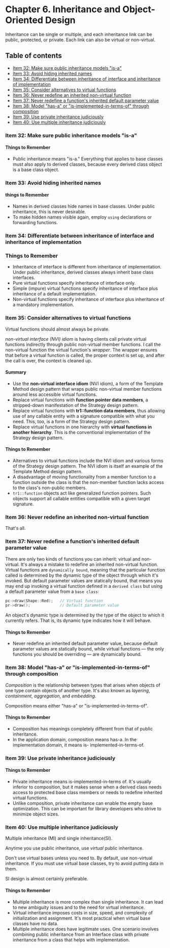 # Chapter 6. Inheritance and Object-Oriented Design

Inheritance can be single or multiple, and each inheritance link can be public, protected, or private. Each link can also be virtual or non-virtual.

## Table of contents
* [Item 32: Make sure public inheritance models "is-a"](#item-32-make-sure-public-inheritance-models-is-a)
* [Item 33: Avoid hiding inherited names](#item-33-avoid-hiding-inherited-names)
* [Item 34: Differentiate between inheritance of interface and inheritance of implementation](#item-34-differentiate-between-inheritance-of-interface-and-inheritance-of-implementation)
* [Item 35: Consider alternatives to virtual functions](#item-35-consider-alternatives-to-virtual-fuctions)
* [Item 36: Never redefine an inherited non-virtual function](#item-36-never-redefine-an-inherited-non-virtual-function)
* [Item 37: Never redefine a function's inherited default parameter value](#item-37-never-redefine-a-functions-inherited-default-parameter-value)
* [Item 38: Model "has-a" or "is-implemented-in-terms-of" through composition](#item-38-model-has-a-or-is-implemented-in-terms-of-through-composition)
* [Item 39: Use private inheritance judiciously](#item-39-use-private-inheritance-judiciously)
* [Item 40: Use multiple inheritance judiciously](#item-40-use-multiple-inheritance-judiciously)

### Item 32: Make sure public inheritance models "is-a"

#### Things to Remember
* Public inheritance means "is-a." Everything that applies to base classes must also apply to derived classes, because every derived class object is a base class object.

### Item 33: Avoid hiding inherited names

#### things to Remember
* Names in derived classes hide names in base classes. Under public inheritance, this is never desirable.
* To make hidden names visible again, employ `using` declarations or forwarding functions.

### Item 34: Differentiate between inheritance of interface and inheritance of implementation

### Things to Remember
* Inheritance of interface is different from inheritance of implementation. Under public inheritance, derived classes always inherit base class interfaces.
* Pure virtual functions specify inheritance of interface only.
* Simple (impure) virtual functions specify inheritance of interface plus inheritance of a default implementation.
* Non-virtual functions specify inheritance of interface plus inheritance of a mandatory implementation.

### Item 35: Consider alternatives to virtual functions

Virtual functions should almost always be private.

*non-virtual interface (NVI) idiom* is having clients call private virtual functions indirectly through public non-virtual member functions. I call the non-virtual function the virtual function's *wrapper*. The wrapper ensures that before a virtual function is called, the proper context is set up, and after the call is over, the context is cleaned up.

#### Summary
* Use the **non-virtual interface idiom** (NVI idiom), a form of the Template Method design pattern that wraps public non-virtual member functions around less accessible virtual functions.
* Replace virtual functions with **function pointer data members**, a stripped-down manifestation of the Strategy design pattern.
* Replace virtual functions with **tr1::function data members**, thus allowing use of any callable entity with a signature compatible with what you need. This, too, is a form of the Strategy design pattern.
* Replace virtual functions in one hierarchy with **virtual functions in another hierarchy**. This is the conventional implementation of the Strategy design pattern.

#### Things to Remember
*  Alternatives to virtual functions include the NVI idiom and various forms of the Strategy design pattern. The NVI idiom is itself an example of the Template Method design pattern.
* A disadvantage of moving functionality from a member function to a function outside the class is that the non-member function lacks access to the class's non-public members.
* `tr1::function` objects act like generalized function pointers. Such objects support all callable entities compatible with a given target signature.

### Item 36: Never redefine an inherited non-virtual function

That's all.

### Item 37: Never redefine a function's inherited default parameter value

There are only two kinds of functions you can inherit: virtual and non-virtual. It's always a mistake to redefine an inherited non-virtual function. Virtual functions are `dynamically bound`, meaning that the particular function called is determined by the dynamic type of the object through which it's invoked. But default parameter values are statically bound, that means you may end up invoking a virtual function defined in a `derived class` but using a default parameter value from a `base class`:

```cpp
pc->draw(Shape::Red);   // Virtual function
pr->draw();             // Default parameter value
```

An object's dynamic type is determined by the type of the object to which it currently refers. That is, its dynamic type indicates how it will behave.

#### Things to Remember
* Never redefine an inherited default parameter value, because default parameter values are statically bound, while virtual functions — the only functions you should be overriding — are dynamically bound.

### Item 38: Model "has-a" or "is-implemented-in-terms-of" through composition

*Composition* is the relationship between types that arises when objects of one type contain objects of another type. It's also known as *layering*, *containment*, *aggregation*, and *embedding*.

Composition means either "has-a" or "is-implemented-in-terms-of".

#### Things to Remember
* Composition has meanings completely different from that of public inheritance.
* In the application domain, composition means has-a. In the implementation domain, it means is- implemented-in-terms-of.

### Item 39: Use private inheritance judiciously

#### Things to Remember
* Private inheritance means is-implemented-in-terms of. It's usually inferior to composition, but it makes sense when a derived class needs access to protected base class members or needs to redefine inherited virtual functions.
* Unlike composition, private inheritance can enable the empty base optimization. This can be important for library developers who strive to minimize object sizes.

### Item 40: Use multiple inheritance judiciously

Multiple inheritance (MI) and single inheritance(SI).

Anytime you use public inheritance, use *virtual* public inheritance.

Don't use virtual bases unless you need to. By default, use non-virtual inheritance. If you must use virtual base classes, try to avoid putting data in them.

SI design is almost certainly preferable.

#### Things to Remember
* Multiple inheritance is more complex than single inheritance. It can lead to new ambiguity issues and to the need for virtual inheritance.
* Virtual inheritance imposes costs in size, speed, and complexity of initialization and assignment. It's most practical when virtual base classes have no data.
* Multiple inheritance does have legitimate uses. One scenario involves combining public inheritance from an Interface class with private inheritance from a class that helps with implementation.
